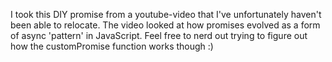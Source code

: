 I took this DIY promise from a youtube-video that I've unfortunately haven't been able to relocate. The video looked at how promises evolved as a form of async 'pattern' in JavaScript. Feel free to nerd out trying to figure out how the customPromise function works though :) 
